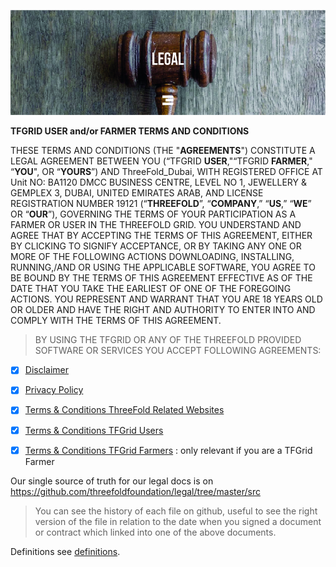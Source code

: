 ![legal](img/legal_header_.jpg)

**TFGRID USER and/or FARMER TERMS AND CONDITIONS**

THESE TERMS AND CONDITIONS (THE "**AGREEMENTS**") CONSTITUTE A LEGAL AGREEMENT BETWEEN YOU (“TFGRID **USER**,"“TFGRID **FARMER**," “**YOU**", OR “**YOURS**”) AND ThreeFold_Dubai, WITH REGISTERED OFFICE AT Unit NO: BA1120 DMCC BUSINESS CENTRE, LEVEL NO 1, JEWELLERY & GEMPLEX 3, DUBAI, UNITED EMIRATES ARAB, AND LICENSE REGISTRATION NUMBER 19121 (“**THREEFOLD**”, “**COMPANY**,” “**US**,” “**WE**” OR “**OUR**”), GOVERNING THE TERMS OF YOUR PARTICIPATION AS A FARMER OR USER IN THE THREEFOLD GRID. YOU UNDERSTAND AND AGREE THAT BY ACCEPTING THE TERMS OF THIS AGREEMENT, EITHER BY CLICKING TO SIGNIFY ACCEPTANCE, OR BY TAKING ANY ONE OR MORE OF THE FOLLOWING ACTIONS DOWNLOADING, INSTALLING, RUNNING,/AND OR USING THE APPLICABLE SOFTWARE, YOU AGREE TO BE BOUND BY THE TERMS OF THIS AGREEMENT EFFECTIVE AS OF THE DATE THAT YOU TAKE THE EARLIEST OF ONE OF THE FOREGOING ACTIONS. YOU REPRESENT AND WARRANT THAT YOU ARE 18 YEARS OLD OR OLDER AND HAVE THE RIGHT AND AUTHORITY TO ENTER INTO AND COMPLY WITH THE TERMS OF THIS AGREEMENT.

> BY USING THE TFGRID OR ANY OF THE THREEFOLD PROVIDED SOFTWARE OR SERVICES YOU ACCEPT FOLLOWING AGREEMENTS:

- [X] [Disclaimer](@disclaimer)
- [X] [Privacy Policy](@privacypolicy)
- [X] [Terms & Conditions ThreeFold Related Websites](@terms_conditions_websites)
- [X] [Terms & Conditions TFGrid Users](@terms_conditions_griduser)
- [X] [Terms & Conditions TFGrid Farmers](@terms_conditions_farmer) : only relevant if you are a TFGrid Farmer
 

Our single source of truth for our legal docs is on https://github.com/threefoldfoundation/legal/tree/master/src

> You can see the history of each file on github, useful to see the right version of the file in relation to the date when you signed a document or contract which linked into one of the above documents.



Definitions see [definitions](@definitions_legal).
